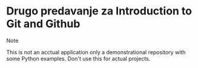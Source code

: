 # Drugo predavanje za Introduction to Git and Github

> [!NOTE]
> This is not an acctual application only a demonstrational repository with some Python examples. Don't use this for actual projects.
